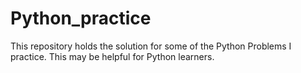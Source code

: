 # Python_practice

This repository holds the solution for some of the Python Problems I practice. This may be helpful for Python learners.
